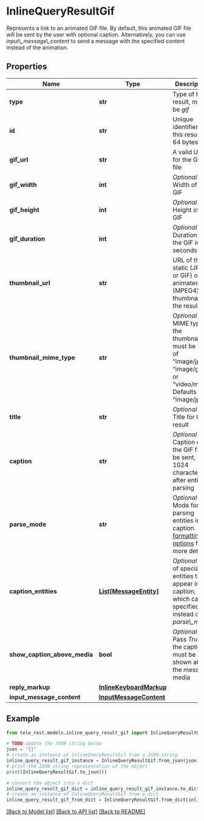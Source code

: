 # InlineQueryResultGif

Represents a link to an animated GIF file. By default, this animated GIF file will be sent by the user with optional caption. Alternatively, you can use *input\\_message\\_content* to send a message with the specified content instead of the animation.

## Properties

Name | Type | Description | Notes
------------ | ------------- | ------------- | -------------
**type** | **str** | Type of the result, must be *gif* | [default to 'gif']
**id** | **str** | Unique identifier for this result, 1-64 bytes | 
**gif_url** | **str** | A valid URL for the GIF file | 
**gif_width** | **int** | *Optional*. Width of the GIF | [optional] 
**gif_height** | **int** | *Optional*. Height of the GIF | [optional] 
**gif_duration** | **int** | *Optional*. Duration of the GIF in seconds | [optional] 
**thumbnail_url** | **str** | URL of the static (JPEG or GIF) or animated (MPEG4) thumbnail for the result | 
**thumbnail_mime_type** | **str** | *Optional*. MIME type of the thumbnail, must be one of “image/jpeg”, “image/gif”, or “video/mp4”. Defaults to “image/jpeg” | [optional] [default to 'image/jpeg']
**title** | **str** | *Optional*. Title for the result | [optional] 
**caption** | **str** | *Optional*. Caption of the GIF file to be sent, 0-1024 characters after entities parsing | [optional] 
**parse_mode** | **str** | *Optional*. Mode for parsing entities in the caption. See [formatting options](https://core.telegram.org/bots/api/#formatting-options) for more details. | [optional] 
**caption_entities** | [**List[MessageEntity]**](MessageEntity.md) | *Optional*. List of special entities that appear in the caption, which can be specified instead of *parse\\_mode* | [optional] 
**show_caption_above_media** | **bool** | *Optional*. Pass *True*, if the caption must be shown above the message media | [optional] 
**reply_markup** | [**InlineKeyboardMarkup**](InlineKeyboardMarkup.md) |  | [optional] 
**input_message_content** | [**InputMessageContent**](InputMessageContent.md) |  | [optional] 

## Example

```python
from tele_rest.models.inline_query_result_gif import InlineQueryResultGif

# TODO update the JSON string below
json = "{}"
# create an instance of InlineQueryResultGif from a JSON string
inline_query_result_gif_instance = InlineQueryResultGif.from_json(json)
# print the JSON string representation of the object
print(InlineQueryResultGif.to_json())

# convert the object into a dict
inline_query_result_gif_dict = inline_query_result_gif_instance.to_dict()
# create an instance of InlineQueryResultGif from a dict
inline_query_result_gif_from_dict = InlineQueryResultGif.from_dict(inline_query_result_gif_dict)
```
[[Back to Model list]](../README.md#documentation-for-models) [[Back to API list]](../README.md#documentation-for-api-endpoints) [[Back to README]](../README.md)


